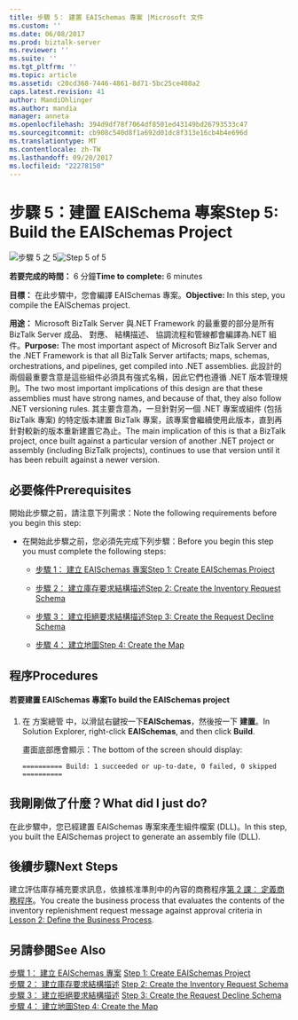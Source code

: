 ```yaml
---
title: 步驟 5： 建置 EAISchemas 專案 |Microsoft 文件
ms.custom: ''
ms.date: 06/08/2017
ms.prod: biztalk-server
ms.reviewer: ''
ms.suite: ''
ms.tgt_pltfrm: ''
ms.topic: article
ms.assetid: c20cd368-7446-4861-8d71-5bc25ce408a2
caps.latest.revision: 41
author: MandiOhlinger
ms.author: mandia
manager: anneta
ms.openlocfilehash: 394d9df78f7064df8501ed43149bd26793533c47
ms.sourcegitcommit: cb908c540d8f1a692d01dc8f313e16cb4b4e696d
ms.translationtype: MT
ms.contentlocale: zh-TW
ms.lasthandoff: 09/20/2017
ms.locfileid: "22278150"
---
```

# <a name="step-5-build-the-eaischemas-project"></a><span data-ttu-id="6ca49-102">步驟 5：建置 EAISchema 專案</span><span class="sxs-lookup"><span data-stu-id="6ca49-102">Step 5: Build the EAISchemas Project</span></span>
<span data-ttu-id="6ca49-103">![步驟 5 之 5](../core/media/step-5of5.gif "Step_5of5")</span><span class="sxs-lookup"><span data-stu-id="6ca49-103">![Step 5 of 5](../core/media/step-5of5.gif "Step_5of5")</span></span>  
  
 <span data-ttu-id="6ca49-104">**若要完成的時間：** 6 分鐘</span><span class="sxs-lookup"><span data-stu-id="6ca49-104">**Time to complete:** 6 minutes</span></span>  
  
 <span data-ttu-id="6ca49-105">**目標：** 在此步驟中，您會編譯 EAISchemas 專案。</span><span class="sxs-lookup"><span data-stu-id="6ca49-105">**Objective:** In this step, you compile the EAISchemas project.</span></span>  
  
 <span data-ttu-id="6ca49-106">**用途：** Microsoft BizTalk Server 與.NET Framework 的最重要的部分是所有 BizTalk Server 成品、 對應、 結構描述、 協調流程和管線都會編譯為.NET 組件。</span><span class="sxs-lookup"><span data-stu-id="6ca49-106">**Purpose:** The most important aspect of Microsoft BizTalk Server and the .NET Framework is that all BizTalk Server artifacts; maps, schemas, orchestrations, and pipelines, get compiled into .NET assemblies.</span></span> <span data-ttu-id="6ca49-107">此設計的兩個最重要含意是這些組件必須具有強式名稱，因此它們也遵循 .NET 版本管理規則。</span><span class="sxs-lookup"><span data-stu-id="6ca49-107">The two most important implications of this design are that these assemblies must have strong names, and because of that, they also follow .NET versioning rules.</span></span> <span data-ttu-id="6ca49-108">其主要含意為，一旦針對另一個 .NET 專案或組件 (包括 BizTalk 專案) 的特定版本建置 BizTalk 專案，該專案會繼續使用此版本，直到再針對較新的版本重新建置它為止。</span><span class="sxs-lookup"><span data-stu-id="6ca49-108">The main implication of this is that a BizTalk project, once built against a particular version of another .NET project or assembly (including BizTalk projects), continues to use that version until it has been rebuilt against a newer version.</span></span>  
  
## <a name="prerequisites"></a><span data-ttu-id="6ca49-109">必要條件</span><span class="sxs-lookup"><span data-stu-id="6ca49-109">Prerequisites</span></span>  
 <span data-ttu-id="6ca49-110">開始此步驟之前，請注意下列需求：</span><span class="sxs-lookup"><span data-stu-id="6ca49-110">Note the following requirements before you begin this step:</span></span>  
  
-   <span data-ttu-id="6ca49-111">在開始此步驟之前，您必須先完成下列步驟：</span><span class="sxs-lookup"><span data-stu-id="6ca49-111">Before you begin this step you must complete the following steps:</span></span>  
  
    -   [<span data-ttu-id="6ca49-112">步驟 1： 建立 EAISchemas 專案</span><span class="sxs-lookup"><span data-stu-id="6ca49-112">Step 1: Create EAISchemas Project</span></span>](../core/step-1-create-eaischemas-project.md)  
  
    -   [<span data-ttu-id="6ca49-113">步驟 2： 建立庫存要求結構描述</span><span class="sxs-lookup"><span data-stu-id="6ca49-113">Step 2: Create the Inventory Request Schema</span></span>](../core/step-2-create-the-inventory-request-schema.md) 
  
    -   [<span data-ttu-id="6ca49-114">步驟 3： 建立拒絕要求結構描述</span><span class="sxs-lookup"><span data-stu-id="6ca49-114">Step 3: Create the Request Decline Schema</span></span>](../core/step-3-create-the-request-decline-schema.md)  
  
    -   [<span data-ttu-id="6ca49-115">步驟 4： 建立地圖</span><span class="sxs-lookup"><span data-stu-id="6ca49-115">Step 4: Create the Map</span></span>](../core/step-4-create-the-map.md)  
  
## <a name="procedures"></a><span data-ttu-id="6ca49-116">程序</span><span class="sxs-lookup"><span data-stu-id="6ca49-116">Procedures</span></span>  
  
#### <a name="to-build-the-eaischemas-project"></a><span data-ttu-id="6ca49-117">若要建置 EAISchemas 專案</span><span class="sxs-lookup"><span data-stu-id="6ca49-117">To build the EAISchemas project</span></span>  
  
1.  <span data-ttu-id="6ca49-118">在 方案總管 中，以滑鼠右鍵按一下**EAISchemas**，然後按一下 **建置**。</span><span class="sxs-lookup"><span data-stu-id="6ca49-118">In Solution Explorer, right-click **EAISchemas**, and then click **Build**.</span></span>  
  
     <span data-ttu-id="6ca49-119">畫面底部應會顯示：</span><span class="sxs-lookup"><span data-stu-id="6ca49-119">The bottom of the screen should display:</span></span>  
  
    ```  
    ========== Build: 1 succeeded or up-to-date, 0 failed, 0 skipped ==========  
    ```  
  
## <a name="what-did-i-just-do"></a><span data-ttu-id="6ca49-120">我剛剛做了什麼？</span><span class="sxs-lookup"><span data-stu-id="6ca49-120">What did I just do?</span></span>  
 <span data-ttu-id="6ca49-121">在此步驟中，您已經建置 EAISchemas 專案來產生組件檔案 (DLL)。</span><span class="sxs-lookup"><span data-stu-id="6ca49-121">In this step, you built the EAISchemas project to generate an assembly file (DLL).</span></span>  
  
## <a name="next-steps"></a><span data-ttu-id="6ca49-122">後續步驟</span><span class="sxs-lookup"><span data-stu-id="6ca49-122">Next Steps</span></span>  
 <span data-ttu-id="6ca49-123">建立評估庫存補充要求訊息，依據核准準則中的內容的商務程序[第 2 課： 定義商務程序](../core/lesson-2-define-the-business-process.md)。</span><span class="sxs-lookup"><span data-stu-id="6ca49-123">You create the business process that evaluates the contents of the inventory replenishment request message against approval criteria in [Lesson 2: Define the Business Process](../core/lesson-2-define-the-business-process.md).</span></span>  
  
## <a name="see-also"></a><span data-ttu-id="6ca49-124">另請參閱</span><span class="sxs-lookup"><span data-stu-id="6ca49-124">See Also</span></span>  
 <span data-ttu-id="6ca49-125">[步驟 1： 建立 EAISchemas 專案](../core/step-1-create-eaischemas-project.md) </span><span class="sxs-lookup"><span data-stu-id="6ca49-125">[Step 1: Create EAISchemas Project](../core/step-1-create-eaischemas-project.md) </span></span>  
 <span data-ttu-id="6ca49-126">[步驟 2： 建立庫存要求結構描述](../core/step-2-create-the-inventory-request-schema.md) </span><span class="sxs-lookup"><span data-stu-id="6ca49-126">[Step 2: Create the Inventory Request Schema](../core/step-2-create-the-inventory-request-schema.md) </span></span>  
 <span data-ttu-id="6ca49-127">[步驟 3： 建立拒絕要求結構描述](../core/step-3-create-the-request-decline-schema.md) </span><span class="sxs-lookup"><span data-stu-id="6ca49-127">[Step 3: Create the Request Decline Schema](../core/step-3-create-the-request-decline-schema.md) </span></span>  
 [<span data-ttu-id="6ca49-128">步驟 4： 建立地圖</span><span class="sxs-lookup"><span data-stu-id="6ca49-128">Step 4: Create the Map</span></span>](../core/step-4-create-the-map.md)